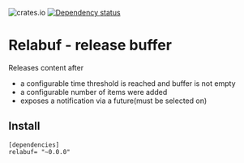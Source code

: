 ![crates.io](https://img.shields.io/crates/v/relabuf.svg)
[![Dependency status](https://deps.rs/repo/github/let4be/relabuf/status.svg)](https://deps.rs/repo/github/let4be/relabuf)

# Relabuf - release buffer

Releases content after
 - a configurable time threshold is reached and buffer is not empty
 - a configurable number of items were added
 - exposes a notification via a future(must be selected on)

## Install

```
[dependencies]
relabuf= "~0.0.0"
```